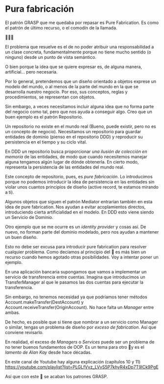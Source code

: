 # Pura fabricación

El patrón GRASP que me quedaba por repasar es Pure Fabrication. Es como el patrón de último recurso, o el comodín de la llamada.

🧻👇🏼

El problema que resuelve es el de no poder atribuir una responsabilidad a un clase concreta, fundamentalmente porque no tiene mucho sentido (o ninguno) desde un punto de vista semántico.

O bien porque la idea que se quiere expresar es, de alguna manera, artificial… pero necesaria.

Por lo general, pretendemos que un diseño orientado a objetos exprese un modelo del mundo, o al menos de la parte del mundo en la que se desarrolla nuestro negocio. Por eso, sus conceptos, reglas y procedimientos, se representan con objetos.

Sin embargo, a veces necesitamos incluir alguna idea que no forma parte del negocio como tal, pero que nos ayuda a conseguir algo. Creo que un buen ejemplo es el patrón Repositorio.

Un repositorio no existe en el mundo real (Bueno, puede existir, pero no es un concepto de negocio). Necesitamos un repositorio para guardar entidades de dominio (pienso en el repositorio DDD) y reproducir su persistencia en el tiempo y su ciclo vital.

En DDD un repositorio busca proporcionar _una ilusión de colección en memoria_ de las entidades, de modo que cuando necesitemos manejar alguna tengamos algún lugar de dónde obtenerla. En cierto modo, representa la persistencia de las entidades del mundo real.

Este concepto de repositorio, pues, es _pure fabricación_. Lo introducimos porque no podemos introducir la idea de persistencia en las entidades sin violar unos cuantos principios de diseño (active record, te estamos mirando a ti).

Algunos objetos que siguen el patrón Mediator entrarían también en esta idea de pure fabrication. Nos ayudan a evitar acoplamientos directos, introduciendo cierta artificialidad en el modelo. En DDD esto viene siendo un Servicio de Dominio.

Otro ejemplo que se me ocurre es un _identity provider_ y cosas así. De nuevo, no forman parte del dominio modelado, pero nos ayudan a mantener un buen diseño.

Esto no debe ser excusa para introducir pure fabrication para resolver cualquier problema. Como decíamos al principio del 🧻 es más bien un recurso cuando hemos agotado otras posibilidades. Voy a intentar poner un ejemplo.

En una aplicación bancaria supongamos que vamos a implementar un servicio de transferencia entre cuentas. Imagina que introducimos un TransferManager al que le pasamos las dos cuentas para ejecutar la transferencia.

Sin embargo, no tenemos necesidad ya que podríamos tener métodos Account.makeTransfer(DestAccount) y Account.receiveTransfer(OriginAccount). No hace falta un _Manager_ entre ambas.

De hecho, es posible que si tiene que nombrar a un servicio como Manager o similar, tengas un problema de diseño por _exceso de fabrication_. Así que conviene revisarlo.

En realidad, el exceso de _Managers_ o _Services_ puede ser un problema de no tener buenos fundamentos de OOP. Es un tema para otro 🧻y es el _lamento de Alan Kay_ desde hace décadas.

En este canal de Youtube hay alguna explicación (capítulos 10 y 11) https://youtube.com/playlist?list=PLGLfVvz_LVvS5P7khyR4xDp7T9lCk9PgE

Así que con este 🧻 se acaban los patrones GRASP.